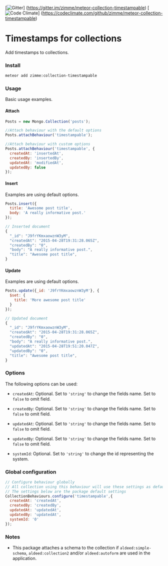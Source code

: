 [![Gitter](https://img.shields.io/badge/gitter-join_chat-brightgreen.svg)]
(https://gitter.im/zimme/meteor-collection-timestampable)
[![Code Climate](http://img.shields.io/codeclimate/github/zimme/meteor-collection-timestampable.svg)]
(https://codeclimate.com/github/zimme/meteor-collection-timestampable)

# Timestamps for collections

Add timestamps to collections.

### Install
```sh
meteor add zimme:collection-timestampable
```

### Usage

Basic usage examples.

#### Attach

```js
Posts = new Mongo.Collection('posts');

//Attach behaviour with the default options
Posts.attachBehaviour('timestampable');

//Attach behaviour with custom options
Posts.attachBehaviour('timestampable', {
  createdAt: 'insertedAt',
  createdBy: 'insertedBy',
  updatedAt: 'modifiedAt',
  updatedBy: false
});
```

#### Insert

Examples are using default options.

```js
Posts.insert({
  title: 'Awesome post title',
  body: 'A really informative post.'
});

// Inserted document
{
  "_id": "J9frYKmxaowznW3yM",
  "createdAt": "2015-04-28T19:31:28.065Z",
  "createdBy": "0",
  "body": "A really informative post.",
  "title": "Awesome post title",
}
```

#### Update

Examples are using default options.

```js
Posts.update({_id: 'J9frYKmxaowznW3yM'}, {
  $set: {
    title: 'More awesome post title'
  }
});

// Updated document
{
  "_id": "J9frYKmxaowznW3yM",
  "createdAt": "2015-04-28T19:31:28.065Z",
  "createdBy": "0",
  "body": "A really informative post.",
  "updatedAt": "2015-04-28T19:51:20.047Z",
  "updatedBy": "0",
  "title": "Awesome post title",
}
```

### Options

The following options can be used:

* `createdAt`: Optional. Set to `'string'` to change the fields name.
  Set to `false` to omit field.

* `createdBy`: Optional. Set to `'string'` to change the fields name.
  Set to `false` to omit field.

* `updatedAt`: Optional. Set to `'string'` to change the fields name.
  Set to `false` to omit field.

* `updatedBy`: Optional. Set to `'string'` to change the fields name.
  Set to `false` to omit field.

* `systemId`: Optional. Set to `'string'` to change the id representing the
  system.

### Global configuration

```js
// Configure behaviour globally
// All collection using this behaviour will use these settings as defaults
// The settings below are the package default settings
CollectionBehaviours.configure('timestampable',{
  createdAt: 'createdAt',
  createdBy: 'createdBy',
  updatedAt: 'updatedAt',
  updatedBy: 'updatedAt',
  systemId: '0'
});
```

### Notes

* This package attaches a schema to the collection if `aldeed:simple-schema`,
  `aldeed:collection2` and/or `aldeed:autoform` are used in the application.
